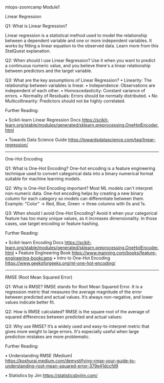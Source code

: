 mlops-zoomcamp Module1 

Linear Regression

Q1: What is Linear Regression?

Linear regression is a statistical method used to model the relationship between a dependent variable and one or more independent variables. It works by fitting a linear equation to the observed data. Learn more from this StatQuest explanation.

Q2: When should I use Linear Regression?
Use it when you want to predict a continuous numeric value, and you believe there's a linear relationship between predictors and the target variable.

Q3: What are the key assumptions of Linear Regression?
•	Linearity: The relationship between variables is linear.
•	Independence: Observations are independent of each other.
•	Homoscedasticity: Constant variance of errors.
•	Normality of Residuals: Errors should be normally distributed.
•	No Multicollinearity: Predictors should not be highly correlated.

Further Reading:

•	Scikit-learn Linear Regression Docs
    https://scikit-learn.org/stable/modules/generated/sklearn.preprocessing.OneHotEncoder.html
    
•	Towards Data Science Guide
    https://towardsdatascience.com/tag/linear-regression/
    

    
________________________________________
One-Hot Encoding

Q1: What is One-Hot Encoding?
One-hot encoding is a feature engineering technique used to convert categorical data into a binary numerical format suitable for machine learning models.

Q2: Why is One-Hot Encoding important?
Most ML models can't interpret non-numeric data. One-hot encoding helps by creating a new binary column for each category so models can differentiate between them. Example: "Color" → Red, Blue, Green → three columns with 0s and 1s.

Q3: When should I avoid One-Hot Encoding?
Avoid it when your categorical feature has too many unique values, as it increases dimensionality. In those cases, use target encoding or feature hashing.

Further Reading:

•	Scikit-learn Encoding Docs
    https://scikit-learn.org/stable/modules/generated/sklearn.preprocessing.OneHotEncoder.html
•	Feature Engineering Book
    https://www.manning.com/books/feature-engineering-bookcamp
•	Intro to One-Hot Encoding 
    https://www.geeksforgeeks.org/ml-one-hot-encoding/
________________________________________
RMSE (Root Mean Squared Error)

Q1: What is RMSE?
RMSE stands for Root Mean Squared Error. It is a regression metric that measures the average magnitude of the error between predicted and actual values. It’s always non-negative, and lower values indicate better fit.

Q2: How is RMSE calculated?
RMSE is the square root of the average of squared differences between predicted and actual values: 

Q3: Why use RMSE?
It’s a widely used and easy-to-interpret metric that gives more weight to large errors. It's especially useful when large prediction mistakes are more problematic.

Further Reading:

•	Understanding RMSE (Medium)
    https://koshurai.medium.com/demystifying-rmse-your-guide-to-understanding-root-mean-squared-error-379e41dccfd9
    
•	Statistics by Jim
    https://statisticsbyjim.com/
